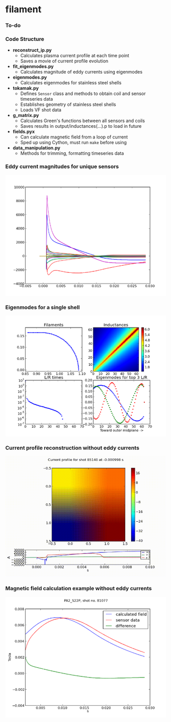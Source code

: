 # filament

### To-do


### Code Structure

- __reconstruct_ip.py__
	- Calculates plasma current profile at each time point
	- Saves a movie of current profile evolution
- __fit_eigenmodes.py__
	- Calculates magnitude of eddy currents using eigenmodes
- __eigenmodes.py__
	- Calculates eigenmodes for stainless steel shells
- __tokamak.py__
	- Defines `Sensor` class and methods to obtain coil and sensor timeseries data
	- Establishes geometry of stainless steel shells
	- Loads VF shot data
- __g_matrix.py__
	- Calculates Green's functions between all sensors and coils
	- Saves results in output/inductances(...).p to load in future
- __fields.pyx__
	- Can calculate magnetic field from a loop of current
	- Sped up using Cython, must run `make` before using 
- __data_manipulation.py__
	- Methods for trimming, formatting timeseries data


### Eddy current magnitudes for unique sensors

![](resources/I_mags.png)


### Eigenmodes for a single shell

![](resources/eigenmodes.png)


### Current profile reconstruction without eddy currents

![](resources/reconstruction.gif)


### Magnetic field calculation example without eddy currents

![](resources/PA2_S22P.png)

